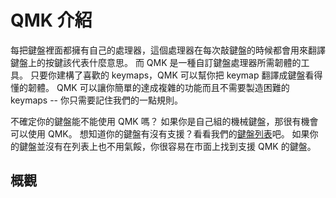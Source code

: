 # QMK 介紹

每把鍵盤裡面都擁有自己的處理器，這個處理器在每次敲鍵盤的時候都會用來翻譯鍵盤上的按鍵該代表什麼意思。
而 QMK 是一種自訂鍵盤處理器所需韌體的工具。
只要你建構了喜歡的 keymaps，QMK 可以幫你把 keymap 翻譯成鍵盤看得懂的韌體。
QMK 可以讓你簡單的達成複雜的功能而且不需要製造困難的 keymaps -- 你只需要記住我們的一點規則。

不確定你的鍵盤能不能使用 QMK 嗎？
如果你是自己組的機械鍵盤，那很有機會可以使用 QMK。
想知道你的鍵盤有沒有支援？看看我們的[鍵盤列表](https://qmk.fm/keyboards/)吧。
如果你的鍵盤並沒有在列表上也不用氣餒，你很容易在市面上找到支援 QMK 的鍵盤。

## 概觀



